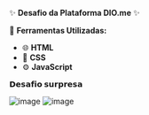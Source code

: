 ✨ **Desafio da Plataforma DIO.me** ✨

📌 **Ferramentas Utilizadas:**
- 🌐 **HTML**  
- 🎨 **CSS**  
- ⚙️ **JavaScript**  

**𝗗𝗲𝘀𝗮𝗳𝗶𝗼 𝘀𝘂𝗿𝗽𝗿𝗲𝘀𝗮**

![image](https://github.com/user-attachments/assets/4466befd-4740-49b0-ba55-097f9c975d61)
![image](https://github.com/user-attachments/assets/2c147aee-f1c1-45c1-a579-7886d7fa9437)
